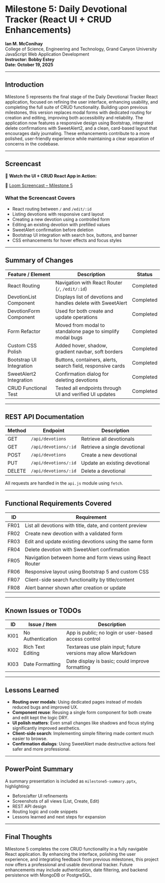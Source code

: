 # Milestone 5: Daily Devotional Tracker (React UI + CRUD Enhancements)

**Ian M. McConihay**  
College of Science, Engineering and Technology, Grand Canyon University  
JavaScript Web Application Development  
**Instructor: Bobby Estey**  
**Date: October 19, 2025**

---
## Introduction

Milestone 5 represents the final stage of the Daily Devotional Tracker React application, focused on refining the user interface, enhancing usability, and completing the full suite of CRUD functionality. Building upon previous milestones, this version replaces modal forms with dedicated routing for creation and editing, improving both accessibility and reliability. The application now features a responsive design using Bootstrap, integrated delete confirmations with SweetAlert2, and a clean, card-based layout that encourages daily journaling. These enhancements contribute to a more polished, user-friendly experience while maintaining a clear separation of concerns in the codebase.

---

## Screencast

🎥 **Watch the UI + CRUD React App in Action:**

🔗 [Loom Screencast – Milestone 5](https://www.loom.com/share/8a08ac9b97f6464f920c0a9157f89c30?sid=7eb91e0a-bd55-4f2a-85c7-a6c97a4aafd8)

### What the Screencast Covers

- React routing between `/` and `/edit/:id`
- Listing devotions with responsive card layout
- Creating a new devotion using a controlled form
- Editing an existing devotion with prefilled values
- SweetAlert confirmation before deletion
- Bootstrap UI integration with search box, buttons, and banner
- CSS enhancements for hover effects and focus styles

---

## Summary of Changes

| Feature / Element         | Description                                                            | Status     |
|---------------------------|------------------------------------------------------------------------|------------|
| React Routing              | Navigation with React Router (`/`, `/edit/:id`)                        | Completed  |
| DevotionList Component     | Displays list of devotions and handles delete with SweetAlert          | Completed  |
| DevotionForm Component     | Used for both create and update operations                             | Completed  |
| Form Refactor              | Moved from modal to standalone page to simplify modal bugs             | Completed  |
| Custom CSS Polish          | Added hover, shadow, gradient navbar, soft borders                     | Completed  |
| Bootstrap UI Integration   | Buttons, containers, alerts, search field, responsive cards            | Completed  |
| SweetAlert2 Integration    | Confirmation dialog for deleting devotions                             | Completed  |
| CRUD Functional Test       | Tested all endpoints through UI and verified UI updates                | Completed  |

---

## REST API Documentation

| Method | Endpoint              | Description                        |
|--------|-----------------------|------------------------------------|
| GET    | `/api/devotions`      | Retrieve all devotionals           |
| GET    | `/api/devotions/:id`  | Retrieve a single devotional       |
| POST   | `/api/devotions`      | Create a new devotional            |
| PUT    | `/api/devotions/:id`  | Update an existing devotional      |
| DELETE | `/api/devotions/:id`  | Delete a devotional                |

All requests are handled in the `api.js` module using `fetch`.

---

## Functional Requirements Covered

| ID   | Requirement                                                           |
|------|------------------------------------------------------------------------|
| FR01 | List all devotions with title, date, and content preview              |
| FR02 | Create new devotion with a validated form                             |
| FR03 | Edit and update existing devotions using the same form                |
| FR04 | Delete devotion with SweetAlert confirmation                          |
| FR05 | Navigation between home and form views using React Router             |
| FR06 | Responsive layout using Bootstrap 5 and custom CSS                    |
| FR07 | Client-side search functionality by title/content                     |
| FR08 | Alert banner shown after creation or update                           |

---

## Known Issues or TODOs

| ID   | Issue / Item                    | Description                                                   |
|------|---------------------------------|---------------------------------------------------------------|
| KI01 | No Authentication               | App is public; no login or user-based access control          |
| KI02 | Rich Text Editing               | Textareas use plain input; future versions may allow Markdown |
| KI03 | Date Formatting                 | Date display is basic; could improve formatting                |

---

## Lessons Learned

- **Routing over modals**: Using dedicated pages instead of modals reduced bugs and improved UX.
- **Component reuse**: Reusing a single form component for both create and edit kept the logic DRY.
- **UI polish matters**: Even small changes like shadows and focus styling significantly improved aesthetics.
- **Client-side search**: Implementing simple filtering made content much easier to browse.
- **Confirmation dialogs**: Using SweetAlert made destructive actions feel safer and more professional.

---

## PowerPoint Summary

A summary presentation is included as `milestone5-summary.pptx`, highlighting:

- Before/after UI refinements
- Screenshots of all views (List, Create, Edit)
- REST API design
- Routing logic and code snippets
- Lessons learned and next steps for expansion

---

## Final Thoughts

Milestone 5 completes the core CRUD functionality in a fully navigable React application. By enhancing the interface, polishing the user experience, and integrating feedback from previous milestones, this project now offers a professional and usable devotional tracker. Future enhancements may include authentication, date filtering, and backend persistence with MongoDB or PostgreSQL.